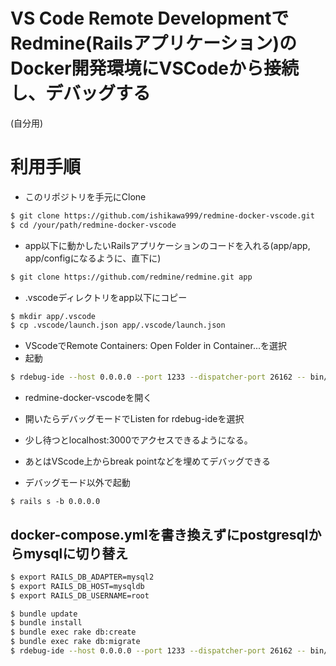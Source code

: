# VS Code Remote DevelopmentでRedmine(Railsアプリケーション)のDocker開発環境にVSCodeから接続し、デバッグする

(自分用)

# 利用手順

* このリポジトリを手元にClone

```bash
$ git clone https://github.com/ishikawa999/redmine-docker-vscode.git
$ cd /your/path/redmine-docker-vscode
```

* app以下に動かしたいRailsアプリケーションのコードを入れる(app/app, app/configになるように、直下に)

```bash
$ git clone https://github.com/redmine/redmine.git app
```

* .vscodeディレクトリをapp以下にコピー
```bash
$ mkdir app/.vscode
$ cp .vscode/launch.json app/.vscode/launch.json
```

* VScodeでRemote Containers: Open Folder in Container...を選択
* 起動
```bash
$ rdebug-ide --host 0.0.0.0 --port 1233 --dispatcher-port 26162 -- bin/rails server -b 0.0.0.0
```
* redmine-docker-vscodeを開く
* 開いたらデバッグモードでListen for rdebug-ideを選択
* 少し待つとlocalhost:3000でアクセスできるようになる。
* あとはVScode上からbreak pointなどを埋めてデバッグできる

* デバッグモード以外で起動
```
$ rails s -b 0.0.0.0
```

## docker-compose.ymlを書き換えずにpostgresqlからmysqlに切り替え

```bash
$ export RAILS_DB_ADAPTER=mysql2
$ export RAILS_DB_HOST=mysqldb
$ export RAILS_DB_USERNAME=root

$ bundle update
$ bundle install
$ bundle exec rake db:create
$ bundle exec rake db:migrate
$ rdebug-ide --host 0.0.0.0 --port 1233 --dispatcher-port 26162 -- bin/rails server -b 0.0.0.0
```
